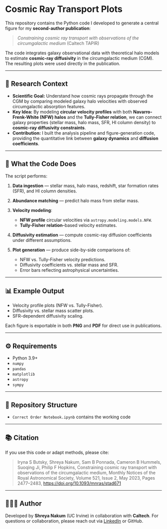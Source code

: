 # Cosmic Ray Transport Plots

This repository contains the Python code I developed to generate a central figure for my **second-author publication**:

> *Constraining cosmic ray transport with observations of the circumgalactic medium*
> (Caltech TAPIR)

The code integrates galaxy observational data with theoretical halo models to estimate **cosmic-ray diffusivity** in the circumgalactic medium (CGM). The resulting plots were used directly in the publication.

---

## 📄 Research Context

* **Scientific Goal:** Understand how cosmic rays propagate through the CGM by comparing modeled galaxy halo velocities with observed circumgalactic absorption features.
* **Key Idea:** By modeling **circular velocity profiles** with both **Navarro-Frenk-White (NFW) halos** and the **Tully-Fisher relation**, we can connect galaxy properties (stellar mass, halo mass, SFR, HI column density) to **cosmic-ray diffusivity constraints**.
* **Contribution:** I built the analysis pipeline and figure-generation code, providing the quantitative link between **galaxy dynamics** and **diffusion coefficients**.

---

## 🧮 What the Code Does

The script performs:

1. **Data ingestion** — stellar mass, halo mass, redshift, star formation rates (SFR), and HI column densities.
2. **Abundance matching** — predict halo mass from stellar mass.
3. **Velocity modeling**:

   * **NFW profile** circular velocities via `astropy.modeling.models.NFW`.
   * **Tully-Fisher relation**–based velocity estimates.
4. **Diffusivity estimation** — compute cosmic-ray diffusion coefficients under different assumptions.
5. **Plot generation** — produce side-by-side comparisons of:

   * NFW vs. Tully-Fisher velocity predictions.
   * Diffusivity coefficients vs. stellar mass and SFR.
   * Error bars reflecting astrophysical uncertainties.

---

## 📊 Example Output

* Velocity profile plots (NFW vs. Tully-Fisher).
* Diffusivity vs. stellar mass scatter plots.
* SFR-dependent diffusivity scaling.

Each figure is exportable in both **PNG** and **PDF** for direct use in publications.

---

## ⚙️ Requirements

* Python 3.9+
* `numpy`
* `pandas`
* `matplotlib`
* `astropy`
* `sympy`

---

## 📂 Repository Structure

* `Correct Order Notebook.ipynb` contains the working code

---

## 📚 Citation

If you use this code or adapt methods, please cite:

> Iryna S Butsky, Shreya Nakum, Sam B Ponnada, Cameron B Hummels, Suoqing Ji, Philip F Hopkins, Constraining cosmic ray transport with observations of the circumgalactic medium, Monthly Notices of the Royal Astronomical Society, Volume 521, Issue 2, May 2023, Pages 2477–2483, https://doi.org/10.1093/mnras/stad671


---

## 👩🏽‍💻 Author

Developed by **Shreya Nakum** (UC Irvine) in collaboration with **Caltech**.
For questions or collaboration, please reach out via [LinkedIn](https://www.linkedin.com/in/shreyanakum/) or GitHub.
